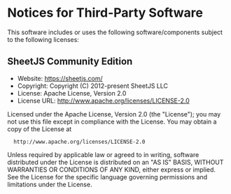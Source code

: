 # Notices for Third-Party Software

This software includes or uses the following software/components subject to the following licenses:

## SheetJS Community Edition

- Website: https://sheetjs.com/
- Copyright: Copyright (C) 2012-present SheetJS LLC
- License: Apache License, Version 2.0
- License URL: http://www.apache.org/licenses/LICENSE-2.0

Licensed under the Apache License, Version 2.0 (the "License");
you may not use this file except in compliance with the License.
You may obtain a copy of the License at

      http://www.apache.org/licenses/LICENSE-2.0

Unless required by applicable law or agreed to in writing, software
distributed under the License is distributed on an "AS IS" BASIS,
WITHOUT WARRANTIES OR CONDITIONS OF ANY KIND, either express or implied.
See the License for the specific language governing permissions and
limitations under the License.
